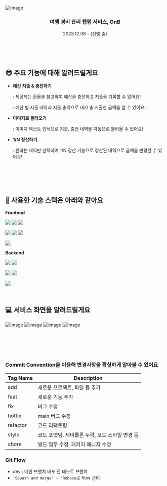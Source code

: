 ![image](https://github.com/runru1030/OnB/assets/70322673/d2fe44f9-787e-4f12-ba0d-cb8f0440d851)

### <div align="center">여행 경비 관리 웹앱 서비스, OnB</div>  
<div align="center">2023.12.08 - (진행 중)</div> 
</br></br>
</br></br>


## 😎 주요 기능에 대해 알려드릴게요

- **예산 지출 & 충전하기**

  : 제공되는 환율을 참고하여 예산을 충전하고 지출을 기록할 수 있어요!
  
  : 예산 별 지출 내역과 지출 총액으로 내가 총 지출한 금액을 알 수 있어요!

- **이미지로 불러오기**

  : 이미지 텍스트 인식으로 지출, 충전 내역을 자동으로 불러올 수 있어요!

- **1/N 정산하기**

  : 원하는 내역만 선택하여 1/N 정산 기능으로 정산된 내역으로 금액을 변경할 수 있어요!

</br></br>
</br></br>

## 🔧 사용한 기술 스택은 아래와 같아요
**Frontend**
<p><img src="https://img.shields.io/badge/TypeScript-007ACC?style=for-the-badge&logo=typescript&logoColor=white">
<img src="https://img.shields.io/badge/React-20232A?style=for-the-badge&logo=react&logoColor=61DAFB" >
<img src="https://img.shields.io/badge/next%20js-000000?style=for-the-badge&logo=nextdotjs&logoColor=white">
</p>
<img src="https://img.shields.io/badge/ApolloClient-311C87?style=for-the-badge&logo=ApolloClient&logoColor=white">
<img src="https://img.shields.io/badge/jotai-000000?style=for-the-badge&logo=jotai&logoColor=white">
<img src="https://img.shields.io/badge/Tailwind_CSS-38B2AC?style=for-the-badge&logo=tailwind-css&logoColor=white">
<p><img src="https://img.shields.io/badge/Vercel-000000?style=for-the-badge&logo=Vercel&logoColor=white"></p>

**Backend**
<p>
<img src="https://img.shields.io/badge/GraphQL-E10098?style=for-the-badge&logo=GraphQL&logoColor=white">
<img src="https://img.shields.io/badge/ApolloServer-311C87?style=for-the-badge&logo=ApolloServer&logoColor=white">
</p>
<p>
<img src="https://img.shields.io/badge/primsa-2D3748?style=for-the-badge&logo=primsa&logoColor=white">
<img src="https://img.shields.io/badge/mysql-4479A1?style=for-the-badge&logo=mysql&logoColor=white">
</p>
<p>
<img src="https://img.shields.io/badge/Amazon RDS-527FFF?style=for-the-badge&logo=redis&logoColor=white">
</p>

<br>

## 💻 서비스 화면을 알려드릴게요
![image](https://github.com/runru1030/OnB/assets/70322673/f03e5df2-52f5-4bfd-93cf-46fde1aed133)
![image](https://github.com/runru1030/OnB/assets/70322673/9668b238-e4cc-4b5d-830f-70837bdd08ed)
![image](https://github.com/runru1030/OnB/assets/70322673/9541aa8c-64be-4cbc-a43f-5f46eacd113e)
![image](https://github.com/runru1030/OnB/assets/70322673/db048834-9c2c-4bd2-ad5e-9e10252226ec)

</br></br>
</br></br>

### Commit Convention을 이용해 변경사항을 확실하게 알아볼 수 있어요

|Tag Name|Description|
|-------|--------|
|add|새로운 프로젝트, 파일 등 추가|
|feat|새로운 기능 추가| 
|fix|버그 수정|
|hotfix|main 버그 수정|
|refactor|코드 리팩토링|
|style|코드 포맷팅, 세미콜론 누락, 코드 스타일 변경 등| 
|chore|빌드 업무 수정, 패키지 매니저 수정|

### Git Flow
- dev : 메인 브랜치 배포 전 테스트 브랜치
- `'Squash and merge' + 'Rebase`로 flow 관리
</br></br>

</br></br>
</br></br>
